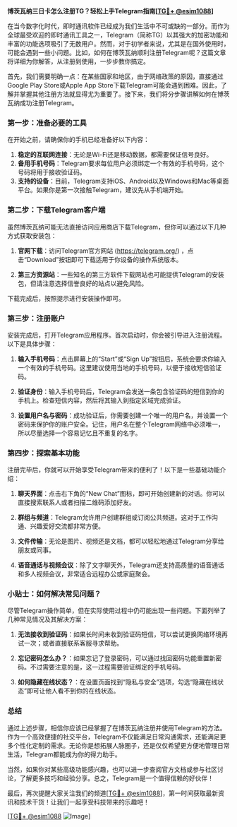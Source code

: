 **博茨瓦纳三日卡怎么注册TG？轻松上手Telegram指南[[TG💪+ @esim1088](https://t.me/s/esim1088)]**

在当今数字化时代，即时通讯软件已经成为我们生活中不可或缺的一部分。而作为全球最受欢迎的即时通讯工具之一，Telegram（简称TG）以其强大的加密功能和丰富的功能选项吸引了无数用户。然而，对于初学者来说，尤其是在国外使用时，可能会遇到一些小问题。比如，如何在博茨瓦纳顺利注册Telegram呢？这篇文章将详细为你解答，从注册到使用，一步步教你搞定。

首先，我们需要明确一点：在某些国家和地区，由于网络政策的原因，直接通过Google Play Store或Apple App Store下载Telegram可能会遇到困难。因此，了解并掌握其他注册方法就显得尤为重要了。接下来，我们将分步骤讲解如何在博茨瓦纳成功注册Telegram。

### 第一步：准备必要的工具

在开始之前，请确保你的手机已经准备好以下内容：

1. **稳定的互联网连接**：无论是Wi-Fi还是移动数据，都需要保证信号良好。
2. **备用手机号码**：Telegram要求每位用户必须绑定一个有效的手机号码，这个号码将用于接收验证码。
3. **支持的设备**：目前，Telegram支持iOS、Android以及Windows和Mac等桌面平台。如果你是第一次接触Telegram，建议先从手机端开始。

### 第二步：下载Telegram客户端

虽然博茨瓦纳可能无法直接访问应用商店下载Telegram，但你可以通过以下几种方式获取安装包：

1. **官网下载**：访问Telegram官方网站 (https://telegram.org/) ，点击“Download”按钮即可下载适用于你设备的操作系统版本。
   
2. **第三方资源站**：一些知名的第三方软件下载网站也可能提供Telegram的安装包，但请注意选择信誉良好的站点以避免风险。

下载完成后，按照提示进行安装操作即可。

### 第三步：注册账户

安装完成后，打开Telegram应用程序。首次启动时，你会被引导进入注册流程。以下是具体步骤：

1. **输入手机号码**：点击屏幕上的“Start”或“Sign Up”按钮后，系统会要求你输入一个有效的手机号码。这里建议使用当地的手机号码，以便于接收短信验证码。

2. **验证身份**：输入手机号码后，Telegram会发送一条包含验证码的短信到你的手机上。检查短信内容，然后将其输入到指定区域完成验证。

3. **设置用户名与密码**：成功验证后，你需要创建一个唯一的用户名，并设置一个密码来保护你的账户安全。记住，用户名在整个Telegram网络中必须唯一，所以尽量选择一个容易记忆且不重复的名字。

### 第四步：探索基本功能

注册完毕后，你就可以开始享受Telegram带来的便利了！以下是一些基础功能介绍：

1. **聊天界面**：点击右下角的“New Chat”图标，即可开始创建新的对话。你可以直接搜索联系人或者扫描二维码添加好友。

2. **群组与频道**：Telegram允许用户创建群组或订阅公共频道。这对于工作沟通、兴趣爱好交流都非常方便。

3. **文件传输**：无论是图片、视频还是文档，都可以轻松地通过Telegram分享给朋友或同事。

4. **语音通话与视频会议**：除了文字聊天外，Telegram还支持高质量的语音通话和多人视频会议，非常适合远程办公或家庭聚会。

### 小贴士：如何解决常见问题？

尽管Telegram操作简单，但在实际使用过程中仍可能出现一些问题。下面列举了几种常见情况及其解决方案：

1. **无法接收到验证码**：如果长时间未收到验证码短信，可以尝试更换网络环境再试一次；或者直接联系客服寻求帮助。

2. **忘记密码怎么办？**：如果忘记了登录密码，可以通过找回密码功能重置新密码。不过需要注意的是，这一过程需要验证绑定的手机号码。

3. **如何隐藏在线状态？**：在设置页面找到“隐私与安全”选项，勾选“隐藏在线状态”即可让他人看不到你的在线状态。

### 总结

通过上述步骤，相信你应该已经掌握了在博茨瓦纳注册并使用Telegram的方法。作为一个高效便捷的社交平台，Telegram不仅能满足日常沟通需求，还能满足更多个性化定制的需求。无论你是想拓展人脉圈子，还是仅仅希望更方便地管理日常生活，Telegram都能成为你的得力助手。

当然，如果你对某些高级功能感兴趣，也可以进一步查阅官方文档或参与社区讨论，了解更多技巧和经验分享。总之，Telegram是一个值得信赖的好伙伴！

最后，再次提醒大家关注我们的频道[[TG💪+ @esim1088](https://t.me/s/esim1088)]，第一时间获取最新资讯和技术干货！让我们一起享受科技带来的乐趣吧！

[[TG💪+ @esim1088](https://t.me/s/esim1088) ![Image](https://i.postimg.cc/4NQfJmqS/Snipaste-2025-05-13-00-14-12.png)]